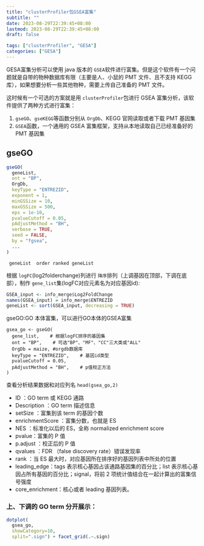 ```yaml
---
title: "clusterProfiler包GSEA富集"
subtitle: ""
date: 2023-08-29T22:39:45+08:00
lastmod: 2023-08-29T22:39:45+08:00
draft: false

tags: ["clusterProfiler", "GESA"]
categories: ["GESA"]
---
```


GESA富集分析可以使用 java 版本的 `GSEA`软件进行富集。但是这个软件有一个问题就是自带的物种数据库有限（主要是人、小鼠的 PMT 文件、且不支持 KEGG 库），如果想要分析一些其他物种，需要上传自己准备的 PMT 文件。

这时候有一个可选的方案就是用 `clusterProfiler`包进行 GSEA 富集分析，该软件提供了两种方式进行富集：

1. `gseGO`、`gseKEGG`等函数分别从 `OrgDb`、KEGG 官网读取或者下载 PMT 基因集
2. `GSEA`函数，一个通用的 GSEA 富集框架，支持从本地读取自己已经准备好的 PMT 基因集

## gseGO

```R
gseGO(
  geneList,
  ont = "BP",
  OrgDb,
  keyType = "ENTREZID",
  exponent = 1,
  minGSSize = 10,
  maxGSSize = 500,
  eps = 1e-10,
  pvalueCutoff = 0.05,
  pAdjustMethod = "BH",
  verbose = TRUE,
  seed = FALSE,
  by = "fgsea",
  ...
)
```

` geneList	order ranked geneList`

根据 `logFC`(log2folderchange)列进行 `降序`排列（上调基因在顶部，下调在底部），制作 `gene_list`集(logFC对应元素名为对应基因id):

```R
GSEA_input <- info_merge$Log2FoldChange
names(GSEA_input) = info_merge$ENTREZID
geneList <- sort(GSEA_input, decreasing = TRUE)
```

gseGO:GO 本体富集，可以进行GO本体的GSEA富集


```text
gsea_go <- gseGO(
  gene_list,    # 根据logFC排序的基因集
  ont = "BP",    # 可选"BP"、"MF"、"CC"三大类或"ALL"
  OrgDb = maize, #orgdb数据库  
  keyType = "ENTREZID",    # 基因id类型
  pvalueCutoff = 0.05,
  pAdjustMethod = "BH",    # p值校正方法
)
```

查看分析结果数据和对应列名 `head(gsea_go,2)`


* ID ：GO term 或 KEGG 通路
* Description ：GO term 描述信息
* setSize ：富集到该 term 的基因个数
* enrichmentScore ：富集分数，也就是 ES
* NES ：标准化以后的 ES，全称 normalized enrichment score
* pvalue：富集的 P 值
* p.adjust ：校正后的 P 值
* qvalues ：FDR （false discovery rate）错误发现率
* rank ：当 ES 最大时，对应基因所在排序好的基因列表中所处的位置
* leading_edge：tags 表示核心基因占该通路基因集的百分比；list 表示核心基因占所有基因的百分比；signal，将前 2 项统计值结合在一起计算出的富集信号强度
* core_enrichment：核心或者 leading 基因列表。


### 上、下调的 GO term 分开展示：

```R
dotplot(
  gsea_go,
  showCategory=10,
  split=".sign") + facet_grid(.~.sign)
```
